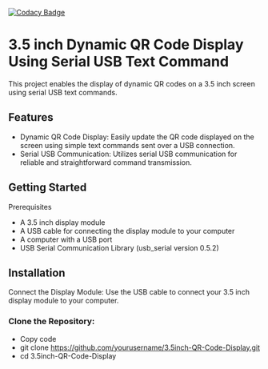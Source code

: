 [![Codacy Badge](https://api.codacy.com/project/badge/Grade/83070da7805b4899820e285d2f7847b9)](https://www.codacy.com/manual/kai-morich/SimpleUsbTerminal?utm_source=github.com&amp;utm_medium=referral&amp;utm_content=kai-morich/SimpleUsbTerminal&amp;utm_campaign=Badge_Grade)

# 3.5 inch Dynamic QR Code Display Using Serial USB Text Command

This project enables the display of dynamic QR codes on a 3.5 inch screen using serial USB text commands.

## Features
- Dynamic QR Code Display: Easily update the QR code displayed on the screen using simple text commands sent over a USB connection.
- Serial USB Communication: Utilizes serial USB communication for reliable and straightforward command transmission.


## Getting Started
Prerequisites


- A 3.5 inch display module
- A USB cable for connecting the display module to your computer
- A computer with a USB port
- USB Serial Communication Library (usb_serial version 0.5.2)

## Installation

Connect the Display Module: Use the USB cable to connect your 3.5 inch display module to your computer.
### Clone the Repository:

- Copy code
- git clone https://github.com/yourusername/3.5inch-QR-Code-Display.git
- cd 3.5inch-QR-Code-Display


